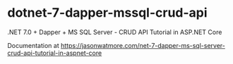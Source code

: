 # dotnet-7-dapper-mssql-crud-api

.NET 7.0 + Dapper + MS SQL Server - CRUD API Tutorial in ASP.NET Core

Documentation at https://jasonwatmore.com/net-7-dapper-ms-sql-server-crud-api-tutorial-in-aspnet-core